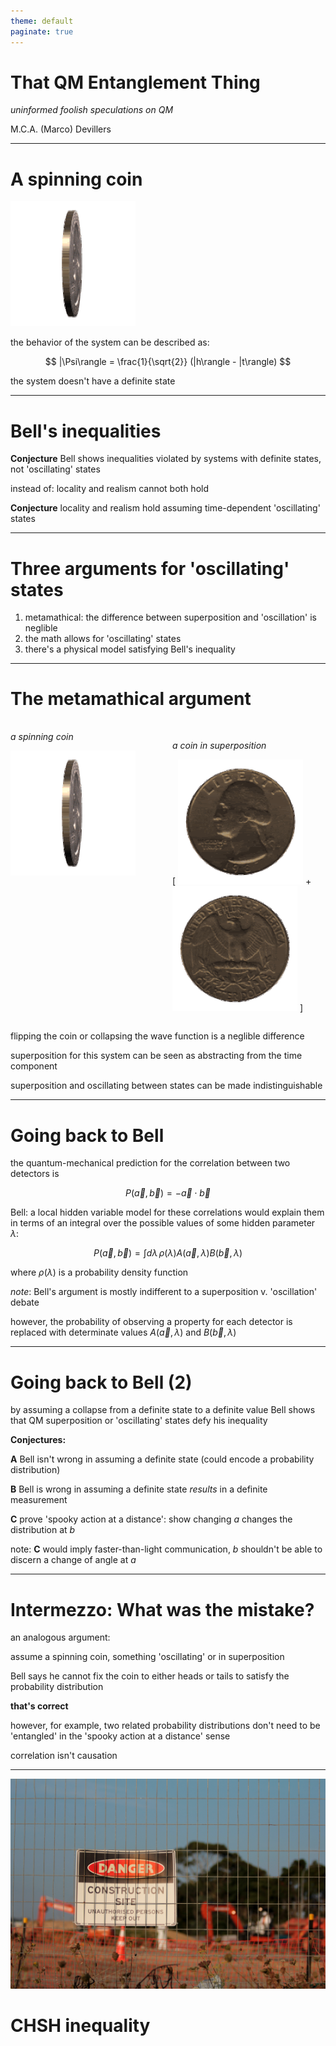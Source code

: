 ```yaml
---
theme: default
paginate: true
---
```


<style>
div.twocols {
  margin-top: 35px;
  column-count: 2;
}
div.twocols p:first-child,
div.twocols h1:first-child,
div.twocols h2:first-child,
div.twocols ul:first-child,
div.twocols ul li:first-child,
div.twocols ul li p:first-child {
  margin-top: 0 !important;
}
div.twocols p.break {
  break-before: column;
  margin-top: 0;
}
</style>


# That QM Entanglement Thing

_uninformed foolish speculations on QM_

M.C.A. (Marco) Devillers

---

# A spinning coin

![](coin.gif)

the behavior of the system can be described as:

$$ |\Psi\rangle = \frac{1}{\sqrt{2}} (|h\rangle - |t\rangle) $$

the system doesn't have a definite state

---

# Bell's inequalities

**Conjecture** Bell shows inequalities violated by systems with definite states, not 'oscillating' states

instead of: locality and realism cannot both hold 

**Conjecture** locality and realism hold assuming time-dependent 'oscillating' states

---

# Three arguments for 'oscillating' states

1. metamathical: the difference between superposition and 'oscillation' is neglible
2. the math allows for 'oscillating' states
3. there's a physical model satisfying Bell's inequality

----

# The metamathical argument

<div class="twocols">

_a spinning coin_

![](coin.gif)

<p class="break"></p>

_a coin in superposition_

[ ![](head.gif) + ![](tail.gif) ]

</div>

flipping the coin or collapsing the wave function is a neglible difference

superposition for this system can be seen as abstracting from the time component

superposition and oscillating between states can be made indistinguishable

----

# Going back to Bell

the quantum-mechanical prediction for the correlation between two detectors is

$$ P(\vec{a}, \vec{b}) = - \vec{a} \cdot \vec{b} $$

Bell: a local hidden variable model for these correlations would explain them in terms of an integral over the possible values of some hidden parameter $\lambda$:

$$ P(\vec{a}, \vec{b}) = \int d\lambda\, \rho(\lambda) A(\vec{a}, \lambda) B(\vec{b}, \lambda) $$

where $\rho(\lambda)$ is a probability density function

_note_: Bell's argument is mostly indifferent to a superposition v. 'oscillation' debate

however, the probability of observing a property for each detector is replaced with determinate values $A(\vec{a}, \lambda)$ and $B(\vec{b}, \lambda)$

----

# Going back to Bell (2)

by assuming a collapse from a definite state to a definite value Bell shows that QM superposition or 'oscillating' states defy his inequality

**Conjectures:**

**A** Bell isn't wrong in assuming a definite state (could encode a probability distribution)

**B** Bell is wrong in assuming a definite state _results_ in a definite measurement

**C** prove 'spooky action at a distance': show changing $a$ changes the distribution at $b$

note: **C** would imply faster-than-light communication, $b$ shouldn't be able to discern a change of angle at $a$

----

# Intermezzo: What was the mistake?

an analogous argument:

assume a spinning coin, something 'oscillating' or in superposition

Bell says he cannot fix the coin to either heads or tails to satisfy the probability distribution

**that's correct**

however, for example, two related probability distributions don't need to be 'entangled' in the
'spooky action at a distance' sense

correlation isn't causation

---

![](work.jpg) 

# CHSH inequality

